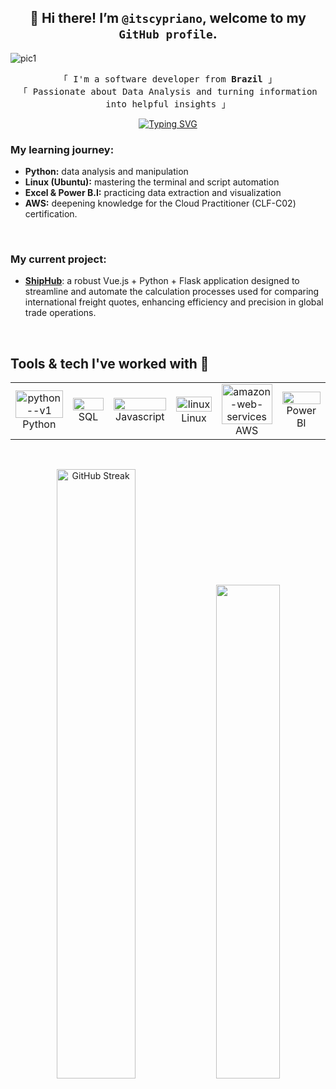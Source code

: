  ##  <div align="center"> 👋 Hi there! I’m `@itscypriano`, welcome to my `GitHub profile`.</div>

<!-- banner -->
![pic1](https://github.com/halfrost/halfrost/blob/master/icons/header_1.png)

<!-- texto de welcome -->
 <p align="center">
        <samp>
                「 I'm a software developer from <b>Brazil</b> 」
                <br>
                「 Passionate about Data Analysis and turning information into helpful insights</b> 」
                <br>
        </samp>
 </p>


<!-- frase -->
<p align = center>
<a href="https://git.io/typing-svg"><img src="https://readme-typing-svg.herokuapp.com?font=Roboto&weight=700&size=15&letterSpacing=&duration=3000&pause=800&color=FFFFFF&width=435&lines=%22I+have+not+failed.+I%E2%80%99ve+just+found+10%2C000+ways+that+won%E2%80%99t+work%22" alt="Typing SVG" /></a>
</p>


### My learning journey:
* **Python:** data analysis and manipulation
* **Linux (Ubuntu):** mastering the terminal and script automation
* **Excel & Power B.I:** practicing data extraction and visualization
* **AWS:** deepening knowledge for the Cloud Practitioner (CLF-C02) certification.

<br>

### My current project:
* **[ShipHub](https://github.com/itscypriano/shiphub-frontend/tree/master)**: a robust Vue.js + Python + Flask application designed to streamline and automate the calculation processes used for comparing international freight quotes, enhancing efficiency and precision in global trade operations.


<!-- texto tools & tech-->
<br><h2>Tools & tech I've worked with 🔧</h2>
<!-- tabela -->
<table align="center">
    <tr>
        <td align="center" width="100">
            <img width="100%" height="100%" src="https://img.icons8.com/?size=100&id=13441&format=png&color=000000" alt="python--v1"/>
            <br>Python
        </td>
        <td align="center" width="100">
            <img width="100%" height="100%" src="https://img.icons8.com/?size=100&id=rgBl3Xo4H0Ar&format=png&color=000000"/>
            <br>SQL
        </td>
             <td align="center" width="100">
            <img width="100%" height="100%" src="https://img.icons8.com/?size=100&id=tGvHBPJaKqEd&format=png&color=000000"/>
            <br>Javascript
        </td>
        <td align="center" width="100">
            <img width="100%" height="100%" src="https://img.icons8.com/?size=100&id=17842&format=png&color=000000" alt="linux"/>
            <br>Linux
        </td>
        <td align="center" width="100">
            <img width="100%" height="100%" src="https://img.icons8.com/?size=100&id=33039&format=png&color=000000" alt="amazon-web-services"/>
            <br>AWS
        </td>
        <td align="center" width="100">
            <img width="100%" height="100%" src="https://img.icons8.com/?size=100&id=qYfwpsRXEcpc&format=png&color=000000"/>
            <br>Power BI
        </td>
    </tr>
</table>

<!-- status do github -->
<br>
<p align="center">
  <img height="50%" width="auto" src ="https://github-readme-streak-stats.herokuapp.com?user=itscypriano&theme=darcula&background=00000000&hide_border=true&ring=F9A100&stroke=F9A100&fire=F9A100&currStreakNum=F9A100&sideNums=F9A100&currStreakLabel=F9A100&dates=F9A100" alt="GitHub Streak">
  <img height="45%" width="auto" src ="https://github-readme-stats.vercel.app/api/top-langs/?username=itscypriano&hide_border=true&title_color=ffd404&bg_color=00000000&langs_count=6&hide=jupyter%20notebook,tex,php&exclude_repo=Pacman-AI">
</p>
